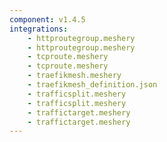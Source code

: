 ```yaml
---
component: v1.4.5
integrations:
    - httproutegroup.meshery
    - httproutegroup.meshery
    - tcproute.meshery
    - tcproute.meshery
    - traefikmesh.meshery
    - traefikmesh_definition.json
    - trafficsplit.meshery
    - trafficsplit.meshery
    - traffictarget.meshery
    - traffictarget.meshery
---
```

